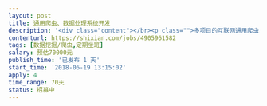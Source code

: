 ```yaml
---                
layout: post       
title: 通用爬虫、数据处理系统开发           
description: '<div class="content"></br><p class="">多项目的互联网通用爬虫、数据处理分词、索引、机器打标签的数据抓取、处理系统：</br><br/>1 爬虫系统，希望使用scrapy系统、多个爬虫项目可使用同一套系统（开发适配模板）</br><br/>2 数据处理，希望使用elasticsearch系统，能自定义中文词库、能索引、机器打标签（自定义标签库）。</br><br/>3 按照业务数据原始DB设计的需求，数据抛给MySQL作为业务数据原始数据库，供业务数据模型指标算法使用。</p></br></div>'     
contenturl: https://shixian.com/jobs/4905961582      
tags: [数据挖掘/爬虫,定期坐班]            
salary: 预估70000元          
publish_time: '已发布 1 天'         
start_time: '2018-06-19 13:15:02'           
apply: 4                   
time_range: 70天              
status: 招募中                  
---                 
```

